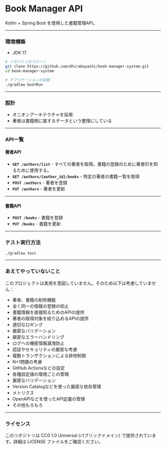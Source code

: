 # Book Manager API

Kotlin + Spring Boot を使用した書籍管理API。

---

### 環境構築

* JDK 17

```bash
# リポジトリのクローン
git clone https://github.com/dhirabayashi/book-manager-system.git
cd book-manager-system

# アプリケーションの起動
./gradlew bootRun
```

---

### 設計

* オニオンアーキテクチャを採用
* 著者は書籍側に属するデータという整理にしている

---

### API一覧

#### 著者API

- **`GET /authors/list`** - すべての著者を取得。書籍の登録のために著者IDを知るために使用する。
- **`GET /authors/{author_id}/books`** - 特定の著者の書籍一覧を取得
- **`POST /authors`** - 著者を登録
- **`PUT /authors`** - 著者を更新

---

#### 書籍API

- **`POST /books`** - 書籍を登録
- **`PUT /books`** - 書籍を更新

---

### テスト実行方法

```bash
./gradlew test
```

---

### あえてやっていないこと

このプロジェクトは実用を意図していません。そのため以下は考慮していません：

* 著者、書籍の削除機能
* 全く同一の情報の登録の抑止
* 書籍情報を直接知るためのAPIの提供
* 著者の取得対象を絞り込めるAPIの提供
* 適切なロギング
* 厳密なバリデーション
* 厳密なエラーハンドリング
* ログへの機密情報漏洩防止
* 認証やセキュリティの厳密な考慮
* 複数トランザクションによる排他制御
* N+1問題の考慮
* GitHub Actionsなどの設定
* 各種設定値の環境ごとの管理
* 厳密なバリデーション
* Version Catalogなどを使った厳密な依存管理
* メトリクス
* OpenAPIなどを使ったAPI定義の管理
* その他もろもろ

---

### ライセンス

このリポジトリは CC0 1.0 Universal (パブリックドメイン) で提供されています。詳細は LICENSE ファイルをご確認ください。
